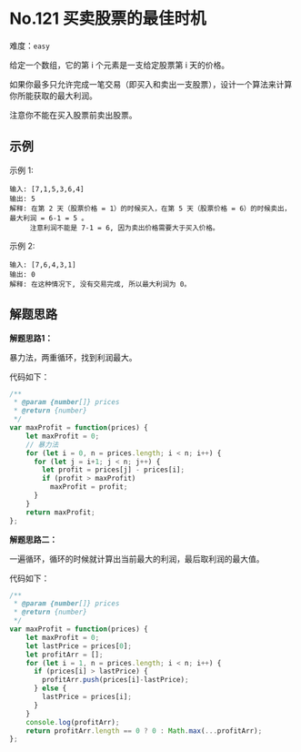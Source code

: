 # No.121 买卖股票的最佳时机

难度：`easy`


给定一个数组，它的第 i 个元素是一支给定股票第 i 天的价格。

如果你最多只允许完成一笔交易（即买入和卖出一支股票），设计一个算法来计算你所能获取的最大利润。

注意你不能在买入股票前卖出股票。

## 示例

示例 1:

```
输入: [7,1,5,3,6,4]
输出: 5
解释: 在第 2 天（股票价格 = 1）的时候买入，在第 5 天（股票价格 = 6）的时候卖出，最大利润 = 6-1 = 5 。
     注意利润不能是 7-1 = 6, 因为卖出价格需要大于买入价格。
```

示例 2:
```
输入: [7,6,4,3,1]
输出: 0
解释: 在这种情况下, 没有交易完成, 所以最大利润为 0。
```

## 解题思路

**解题思路1：**

暴力法，两重循环，找到利润最大。

代码如下：

```javascript
/**
 * @param {number[]} prices
 * @return {number}
 */
var maxProfit = function(prices) {
    let maxProfit = 0;  
    // 暴力法
    for (let i = 0, n = prices.length; i < n; i++) {
      for (let j = i+1; j < n; j++) {
        let profit = prices[j] - prices[i];
        if (profit > maxProfit)
          maxProfit = profit;
      }
    }
    return maxProfit;
};
```

**解题思路二：**

一遍循环，循环的时候就计算出当前最大的利润，最后取利润的最大值。

代码如下：

```javascript
/**
 * @param {number[]} prices
 * @return {number}
 */
var maxProfit = function(prices) {
    let maxProfit = 0;
    let lastPrice = prices[0];
    let profitArr = [];
    for (let i = 1, n = prices.length; i < n; i++) {
      if (prices[i] > lastPrice) {
        profitArr.push(prices[i]-lastPrice);
      } else {
        lastPrice = prices[i];
      }
    }
    console.log(profitArr);
    return profitArr.length == 0 ? 0 : Math.max(...profitArr);  
};
```
